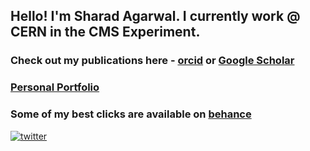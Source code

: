 ## Hello! I'm Sharad Agarwal. I currently work @ CERN in the CMS Experiment.

### Check out my publications here - [orcid](https://orcid.org/0000-0002-6492-5390) or [Google Scholar](https://scholar.google.com/citations?user=yRVFJp8AAAAJ&hl=en)

### [Personal Portfolio](https://sharad1126.github.io/)

### Some of my best clicks are available on [behance](https://www.behance.net/sharad1126)

[![twitter](https://img.shields.io/twitter/follow/shad1126?style=social)]((https://twitter.com/shad1126))
